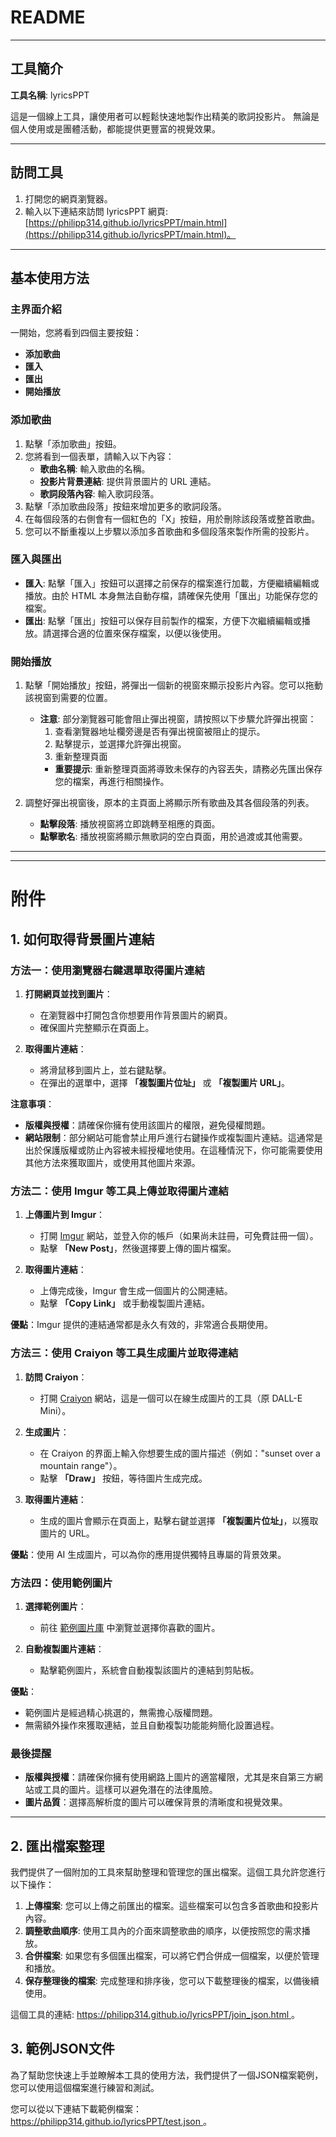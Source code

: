 # README

---

## 工具簡介

**工具名稱**: lyricsPPT

這是一個線上工具，讓使用者可以輕鬆快速地製作出精美的歌詞投影片。 無論是個人使用或是團體活動，都能提供更豐富的視覺效果。

---

## 訪問工具

1. 打開您的網頁瀏覽器。
2. 輸入以下連結來訪問 lyricsPPT 網頁: [https://philipp314.github.io/lyricsPPT/main.html](https://philipp314.github.io/lyricsPPT/main.html)。

---

## 基本使用方法

### 主界面介紹

一開始，您將看到四個主要按鈕：
- **添加歌曲**
- **匯入**
- **匯出**
- **開始播放**

### 添加歌曲

1. 點擊「添加歌曲」按鈕。
2. 您將看到一個表單，請輸入以下內容：
   - **歌曲名稱**: 輸入歌曲的名稱。
   - **投影片背景連結**: 提供背景圖片的 URL 連結。
   - **歌詞段落內容**: 輸入歌詞段落。
3. 點擊「添加歌曲段落」按鈕來增加更多的歌詞段落。
4. 在每個段落的右側會有一個紅色的「X」按鈕，用於刪除該段落或整首歌曲。
5. 您可以不斷重複以上步驟以添加多首歌曲和多個段落來製作所需的投影片。

### 匯入與匯出

- **匯入**: 點擊「匯入」按鈕可以選擇之前保存的檔案進行加載，方便繼續編輯或播放。由於 HTML 本身無法自動存檔，請確保先使用「匯出」功能保存您的檔案。
- **匯出**: 點擊「匯出」按鈕可以保存目前製作的檔案，方便下次繼續編輯或播放。請選擇合適的位置來保存檔案，以便以後使用。

### 開始播放

1. 點擊「開始播放」按鈕，將彈出一個新的視窗來顯示投影片內容。您可以拖動該視窗到需要的位置。
   - **注意**: 部分瀏覽器可能會阻止彈出視窗，請按照以下步驟允許彈出視窗：
     1. 查看瀏覽器地址欄旁邊是否有彈出視窗被阻止的提示。
     2. 點擊提示，並選擇允許彈出視窗。
     3. 重新整理頁面
     - **重要提示**: 重新整理頁面將導致未保存的內容丟失，請務必先匯出保存您的檔案，再進行相關操作。

2. 調整好彈出視窗後，原本的主頁面上將顯示所有歌曲及其各個段落的列表。
   - **點擊段落**: 播放視窗將立即跳轉至相應的頁面。
   - **點擊歌名**: 播放視窗將顯示無歌詞的空白頁面，用於過渡或其他需要。

---
---

# 附件

## 1. 如何取得背景圖片連結

### 方法一：使用瀏覽器右鍵選單取得圖片連結

1. **打開網頁並找到圖片**：
   - 在瀏覽器中打開包含你想要用作背景圖片的網頁。
   - 確保圖片完整顯示在頁面上。

2. **取得圖片連結**：
   - 將滑鼠移到圖片上，並右鍵點擊。
   - 在彈出的選單中，選擇 **「複製圖片位址」** 或 **「複製圖片 URL」**。

**注意事項**：
- **版權與授權**：請確保你擁有使用該圖片的權限，避免侵權問題。
- **網站限制**：部分網站可能會禁止用戶進行右鍵操作或複製圖片連結。這通常是出於保護版權或防止內容被未經授權地使用。在這種情況下，你可能需要使用其他方法來獲取圖片，或使用其他圖片來源。

### 方法二：使用 Imgur 等工具上傳並取得圖片連結

1. **上傳圖片到 Imgur**：
   - 打開 [Imgur](https://imgur.com/) 網站，並登入你的帳戶（如果尚未註冊，可免費註冊一個）。
   - 點擊 **「New Post」**，然後選擇要上傳的圖片檔案。

2. **取得圖片連結**：
   - 上傳完成後，Imgur 會生成一個圖片的公開連結。
   - 點擊 **「Copy Link」** 或手動複製圖片連結。

**優點**：Imgur 提供的連結通常都是永久有效的，非常適合長期使用。

### 方法三：使用 Craiyon 等工具生成圖片並取得連結

1. **訪問 Craiyon**：
   - 打開 [Craiyon](https://www.craiyon.com/) 網站，這是一個可以在線生成圖片的工具（原 DALL-E Mini）。

2. **生成圖片**：
   - 在 Craiyon 的界面上輸入你想要生成的圖片描述（例如："sunset over a mountain range"）。
   - 點擊 **「Draw」** 按鈕，等待圖片生成完成。

3. **取得圖片連結**：
   - 生成的圖片會顯示在頁面上，點擊右鍵並選擇 **「複製圖片位址」**，以獲取圖片的 URL。

**優點**：使用 AI 生成圖片，可以為你的應用提供獨特且專屬的背景效果。

### 方法四：使用範例圖片

1. **選擇範例圖片**：
   - 前往 [範例圖片庫](https://philipp314.github.io/lyricsPPT/exampleBG.html) 中瀏覽並選擇你喜歡的圖片。

2. **自動複製圖片連結**：
   - 點擊範例圖片，系統會自動複製該圖片的連結到剪貼板。

**優點**：
  - 範例圖片是經過精心挑選的，無需擔心版權問題。
  - 無需額外操作來獲取連結，並且自動複製功能能夠簡化設置過程。

### 最後提醒

- **版權與授權**：請確保你擁有使用網路上圖片的適當權限，尤其是來自第三方網站或工具的圖片。這樣可以避免潛在的法律風險。
- **圖片品質**：選擇高解析度的圖片可以確保背景的清晰度和視覺效果。

---

## 2. 匯出檔案整理

我們提供了一個附加的工具來幫助整理和管理您的匯出檔案。這個工具允許您進行以下操作：

1. **上傳檔案**: 您可以上傳之前匯出的檔案。這些檔案可以包含多首歌曲和投影片內容。
2. **調整歌曲順序**: 使用工具內的介面來調整歌曲的順序，以便按照您的需求播放。
3. **合併檔案**: 如果您有多個匯出檔案，可以將它們合併成一個檔案，以便於管理和播放。
4. **保存整理後的檔案**: 完成整理和排序後，您可以下載整理後的檔案，以備後續使用。

這個工具的連結: [https://philipp314.github.io/lyricsPPT/join_json.html
](https://philipp314.github.io/lyricsPPT/join_json.html)。

## 3. 範例JSON文件

為了幫助您快速上手並瞭解本工具的使用方法，我們提供了一個JSON檔案範例，您可以使用這個檔案進行練習和測試。

您可以從以下連結下載範例檔案：[https://philipp314.github.io/lyricsPPT/test.json
](https://philipp314.github.io/lyricsPPT/test.json)。


